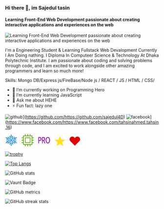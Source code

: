 ### Hi there 👋, im Sajedul tasin
#### Learning Front-End Web Development passionate about creating interactive applications and experiences on the web
![Learning Front-End Web Development passionate about creating interactive applications and experiences on the web](http://127.0.0.1:5500/images/Screenshot%202025-02-20%20234039.png)

I'm a Engineering Student & Learning Fullstack Web Devalopment Currently I Am Doing nathing. I Diploma In Computeer Science & Technology At Dhaka Polytechnic Institute. I am passionate about coding and solving problems through code, and I am excited to work alongside other amazing programmers and learn so much more!

Skills: Mongo DB/Express js/FireBase/Node js / REACT / JS / HTML / CSS/

- 🔭 I’m currently working on Programming Hero 
- 🌱 I’m currently learning JavaScript 
- 💬 Ask me about HEHE 
- ⚡ Fun fact: lazy one 


<img src='https://cdn.jsdelivr.net/npm/simple-icons@3.0.1/icons/github.svg' alt='github' height='40'>](https://github.com/https://github.com/sajedul4D)  <img src='https://cdn.jsdelivr.net/npm/simple-icons@3.0.1/icons/facebook.svg' alt='facebook' height='40'>](https://www.facebook.com/https://www.facebook.com/tahsinahmed.tahsin.16)  

<a href='https://archiveprogram.github.com/'><img src='https://raw.githubusercontent.com/acervenky/animated-github-badges/master/assets/acbadge.gif' width='40' height='40'></a> <a href='https://docs.github.com/en/developers'><img src='https://raw.githubusercontent.com/acervenky/animated-github-badges/master/assets/devbadge.gif' width='40' height='40'></a> <a href='https://github.com/pricing'><img src='https://raw.githubusercontent.com/acervenky/animated-github-badges/master/assets/pro.gif' width='40' height='40'></a> <a href='https://stars.github.com/'><img src='https://raw.githubusercontent.com/acervenky/animated-github-badges/master/assets/starbadge.gif' width='35' height='35'></a> <a href='https://docs.github.com/en/github/supporting-the-open-source-community-with-github-sponsors'><img src='https://raw.githubusercontent.com/acervenky/animated-github-badges/master/assets/sponsorbadge.gif' width='35' height='35'></a> 

[![trophy](https://github-profile-trophy.vercel.app/?username=https://github.com/sajedul4D)](https://github.com/ryo-ma/github-profile-trophy)

[![Top Langs](https://github-readme-stats.vercel.app/api/top-langs/?username=https://github.com/sajedul4D)](https://github.com/anuraghazra/github-readme-stats)

![GitHub stats](https://github-readme-stats.vercel.app/api?username=https://github.com/sajedul4D&show_icons=true&count_private=true)  

![Vaunt Badge](https://api.vaunt.dev/v1/github/entities/https://github.com/sajedul4D/contributions?format=svg&private=true)  

![GitHub metrics](https://metrics.lecoq.io/https://github.com/sajedul4D)  

![GitHub streak stats](https://streak-stats.demolab.com/?user=https://github.com/sajedul4D)  

